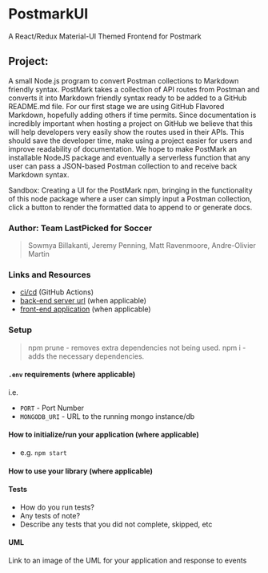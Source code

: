 # PostmarkUI
A React/Redux Material-UI Themed Frontend for Postmark

## Project: 

A small Node.js program to convert Postman collections to Markdown friendly syntax. PostMark takes a collection of API routes from Postman and converts it into Markdown friendly syntax ready to be added to a GitHub README.md file. For our first stage we are using GitHub Flavored Markdown, hopefully adding others if time permits.
Since documentation is incredibly important when hosting a project on GitHub we believe that this will help developers very easily show the routes used in their APIs. This should save the developer time, make using a project easier for users and improve readability of documentation.
We hope to make PostMark an installable NodeJS package and eventually a serverless function that any user can pass a JSON-based Postman collection to and receive back Markdown syntax.

Sandbox: 
Creating a UI for the PostMark npm, bringing in the functionality of this node package where a user can simply input a Postman collection, click a button to render the formatted data to append to or generate docs.


### Author: Team LastPicked for Soccer
> Sowmya Billakanti, Jeremy Penning, Matt Ravenmoore, Andre-Olivier Martin

### Links and Resources

- [ci/cd](http://xyz.com) (GitHub Actions)
- [back-end server url](http://xyz.com) (when applicable)
- [front-end application](http://xyz.com) (when applicable)

### Setup
> npm prune - removes extra dependencies not being used.
> npm i - adds the necessary dependencies.

#### `.env` requirements (where applicable)

i.e.

- `PORT` - Port Number
- `MONGODB_URI` - URL to the running mongo instance/db

#### How to initialize/run your application (where applicable)

- e.g. `npm start`

#### How to use your library (where applicable)

#### Tests

- How do you run tests?
- Any tests of note?
- Describe any tests that you did not complete, skipped, etc

#### UML

Link to an image of the UML for your application and response to events
